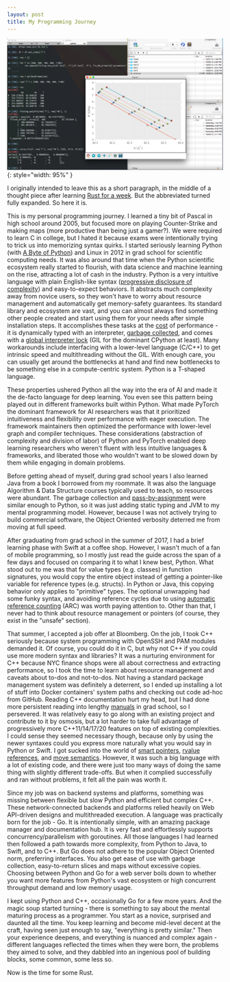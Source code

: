 ```yaml
---
layout: post
title: My Programming Journey
---
```


![img](/public/imgs/my-programming-journey.png){: style="width: 95%" }

I originally intended to leave this as a short paragraph, in the middle of a thought piece after learning [Rust for a week](/blog/2023/03/21/a-week-of-rust/). But the abbreviated turned fully expanded. So here it is.

This is my personal programming journey. I learned a tiny bit of Pascal in high school around 2005, but focused more on playing Counter-Strike and making maps (more productive than being just a gamer?). We were required to learn C in college, but I hated it because exams were intentionally trying to trick us into memorizing syntax quirks. I started seriously learning Python (with [A Byte of Python](https://python.swaroopch.com/)) and Linux in 2012 in grad school for scientific computing needs. It was also around that time when the Python scientific ecosystem really started to flourish, with data science and machine learning on the rise, attracting a lot of cash in the industry. Python is a very intuitive language with plain English-like syntax ([progressive disclosure of complexity](https://bitsplitting.org/2017/01/18/progressive-disclosure-in-swift/)) and easy-to-expect behaviors. It abstracts much complexity away from novice users, so they won't have to worry about resource management and automatically get memory-safety guarantees. Its standard library and ecosystem are vast, and you can almost always find something other people created and start using them for your needs after simple installation steps. It accomplishes these tasks at the [cost](https://towardsdatascience.com/why-is-python-so-slow-and-how-to-speed-it-up-485b5a84154e) of performance - it is dynamically typed with an interpreter, [garbage collected](https://en.wikipedia.org/wiki/Garbage_collection_(computer_science)), and comes with a [global interpreter lock](https://en.wikipedia.org/wiki/Global_interpreter_lock) (GIL for the dominant CPython at least). Many workarounds include interfacing with a lower-level language (C/C++) to get intrinsic speed and multithreading without the GIL. With enough care, you can usually get around the bottlenecks at hand and find new bottlenecks to be something else in a compute-centric system. Python is a T-shaped language.

<!--more-->

These properties ushered Python all the way into the era of AI and made it the de-facto language for deep learning. You even see this pattern being played out in different frameworks built within Python. What made PyTorch the dominant framework for AI researchers was that it prioritized intuitiveness and flexibility over performance with eager execution. The framework maintainers then optimized the performance with lower-level graph and compiler techniques. These considerations (abstraction of complexity and division of labor) of Python and PyTorch enabled deep learning researchers who weren't fluent with less intuitive languages & frameworks, and liberated those who wouldn't want to be slowed down by them while engaging in domain problems.

Before getting ahead of myself, during grad school years I also learned Java from a book I borrowed from my roommate. It was also the language Algorithm & Data Structure courses typically used to teach, so resources were abundant. The garbage collection and [pass-by-assignment](https://stackoverflow.com/questions/29776736/python-and-java-parameter-passing) were similar enough to Python, so it was just adding static typing and JVM to my mental programming model. However, because I was not actively trying to build commercial software, the Object Oriented verbosity deterred me from moving at full speed.

After graduating from grad school in the summer of 2017, I had a brief learning phase with Swift at a coffee shop. However, I wasn't much of a fan of mobile programming, so I mostly just read the guide across the span of a few days and focused on comparing it to what I knew best, Python. What stood out to me was that for value types (e.g. classes) in function signatures, you would copy the entire object instead of getting a pointer-like variable for reference types (e.g. structs). In Python or Java, this copying behavior only applies to "primitive" types. The optional unwrapping had some funky syntax, and avoiding reference cycles due to using [automatic reference counting](https://docs.swift.org/swift-book/documentation/the-swift-programming-language/automaticreferencecounting/) (ARC) was worth paying attention to. Other than that, I never had to think about resource management or pointers (of course, they exist in the "unsafe" section).

That summer, I accepted a job offer at Bloomberg. On the job, I took C++ seriously because system programming with OpenSSH and PAM modules demanded it. Of course, you could do it in C, but why not C++ if you could use more modern syntax and libraries? It was a nurturing environment for C++ because NYC finance shops were all about correctness and extracting performance, so I took the time to learn about resource management and caveats about to-dos and not-to-dos. Not having a standard package management system was definitely a deterrent, so I ended up installing a lot of stuff into Docker containers' system paths and checking out code ad-hoc from GitHub. Reading C++ documentation hurt my head, but I had done more persistent reading into lengthy [manuals](https://www.vasp.at/) in grad school, so I persevered. It was relatively easy to go along with an existing project and contribute to it by osmosis, but a lot harder to take full advantage of progressively more C++11/14/17/20 features on top of existing complexities. I could sense they seemed necessary though, because only by using the newer syntaxes could you express more naturally what you would say in Python or Swift. I got sucked into the world of [smart pointers](https://en.wikipedia.org/wiki/Smart_pointer), [rvalue references](https://learn.microsoft.com/en-us/cpp/cpp/rvalue-reference-declarator-amp-amp?view=msvc-170), and [move semantics](https://www.cprogramming.com/c++11/rvalue-references-and-move-semantics-in-c++11.html). However, it was such a big language with a lot of existing code, and there were just too many ways of doing the same thing with slightly different trade-offs. But when it complied successfully and ran without problems, it felt all the pain was worth it.

Since my job was on backend systems and platforms, something was missing between flexible but slow Python and efficient but complex C++. These network-connected backends and platforms relied heavily on Web API-driven designs and multithreaded execution. A language was practically born for the job - Go. It is intentionally simple, with an amazing package manager and documentation hub. It is very fast and effortlessly supports concurrency/parallelism with goroutines. All those languages I had learned then followed a path towards more complexity, from Python to Java, to Swift, and to C++. But Go does not adhere to the popular Object Oriented norm, preferring interfaces. You also get ease of use with garbage collection, easy-to-return slices and maps without excessive copies. Choosing between Python and Go for a web server boils down to whether you want more features from Python's vast ecosystem or high concurrent throughput demand and low memory usage.

I kept using Python and C++, occasionally Go for a few more years. And the magic soup started turning - there is something to say about the mental maturing process as a programmer. You start as a novice, surprised and daunted all the time. You keep learning and become mid-level decent at the craft, having seen just enough to say, "everything is pretty similar." Then your experience deepens, and everything is nuanced and complex again - different languages reflected the times when they were born, the problems they aimed to solve, and they dabbled into an ingenious pool of building blocks, some common, some less so.

Now is the time for some Rust.
